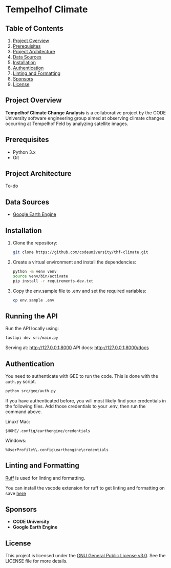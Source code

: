 # Tempelhof Climate

## Table of Contents
1. [Project Overview](#project-overview)
2. [Prerequisites](#prerequisites)
3. [Project Architecture](#project-architecture)
4. [Data Sources](#data-sources)
5. [Installation](#installation)
6. [Authentication](#authentication)
7. [Linting and Formatting](#linting-and-formatting)
8. [Sponsors](#sponsors)
9. [License](#license)

## Project Overview
**Tempelhof Climate Change Analysis** is a collaborative project by the CODE University software engineering group aimed at observing climate changes occurring at Tempelhof Feld by analyzing satellite images.

## Prerequisites
- Python 3.x
- Git

## Project Architecture
To-do

## Data Sources
- [Google Earth Engine](https://earthengine.google.com)

## Installation
1. Clone the repository:
   ```bash
   git clone https://github.com/codeuniversity/thf-climate.git
   ```
2. Create a virtual environment and install the dependencies:
   ```bash
   python -m venv venv
   source venv/bin/activate
   pip install -r requirements-dev.txt
   ```
3. Copy the env.sample file to .env and set the required variables:
   ```bash
   cp env.sample .env
   ```

## Running the API

Run the API locally using:

```bash
fastapi dev src/main.py
```

Serving at: http://127.0.0.1:8000
API docs: http://127.0.0.1:8000/docs

## Authentication

You need to authenticate with GEE to run the code. This is done with the `auth.py` script.

```bash
python src/gee/auth.py
```

If you have authenticated before, you will most likely find your credentials in the following files. Add those credentials to your .env, then run the command above.

Linux/ Mac:
```
$HOME/.config/earthengine/credentials
 ```

 Windows:
```
%UserProfile%\.config\earthengine\credentials
```

## Linting and Formatting

[Ruff](https://docs.astral.sh/ruff/) is used for linting and formatting.

You can install the vscode extension for ruff to get linting and formatting on save [here](https://marketplace.visualstudio.com/items?itemName=charliermarsh.ruff)

## Sponsors
- **CODE University**
- **Google Earth Engine**

## License
This project is licensed under the [GNU General Public License v3.0](https://www.gnu.org/licenses/gpl-3.0.en.html). See the LICENSE file for more details.
